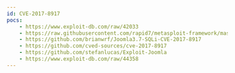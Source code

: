 ```yaml
---
id: CVE-2017-8917
pocs:
    - https://www.exploit-db.com/raw/42033
    - https://raw.githubusercontent.com/rapid7/metasploit-framework/master/modules/exploits/unix/webapp/joomla_comfields_sqli_rce.rb
    - https://github.com/brianwrf/Joomla3.7-SQLi-CVE-2017-8917
    - https://github.com/cved-sources/cve-2017-8917
    - https://github.com/stefanlucas/Exploit-Joomla
    - https://www.exploit-db.com/raw/44358
---
```

